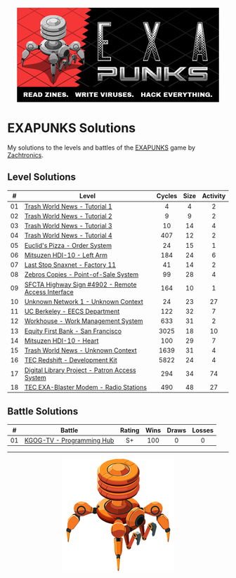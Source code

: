 <p align="center"><img src="./assets/exapunks.jpg" alt="EXAPUNKS logo"/></p>

# EXAPUNKS Solutions

My solutions to the levels and battles of the [EXAPUNKS](https://store.steampowered.com/app/716490/EXAPUNKS/) game by [Zachtronics](http://www.zachtronics.com/).

## Level Solutions

|  #  | Level                                                                                                                       | Cycles | Size | Activity |
| :-: | --------------------------------------------------------------------------------------------------------------------------- | :----: | :--: | :------: |
| 01  | [Trash World News - Tutorial 1](./solutions/levels/01-trash-world-news-tutorial-1)                                          |   4    |  4   |    2     |
| 02  | [Trash World News - Tutorial 2](./solutions/levels/02-trash-world-news-tutorial-2)                                          |   9    |  9   |    2     |
| 03  | [Trash World News - Tutorial 3](./solutions/levels/03-trash-world-news-tutorial-3)                                          |   10   |  14  |    4     |
| 04  | [Trash World News - Tutorial 4](./solutions/levels/04-trash-world-news-tutorial-4)                                          |  407   |  12  |    2     |
| 05  | [Euclid's Pizza - Order System](./solutions/levels/05-euclids-pizza-order-system)                                           |   24   |  15  |    1     |
| 06  | [Mitsuzen HDI-10 - Left Arm](./solutions/levels/06-mitsuzen-hdi-10-left-arm)                                                |  184   |  24  |    6     |
| 07  | [Last Stop Snaxnet - Factory 11](./solutions/levels/07-last-stop-snaxnet-factory-11)                                        |   41   |  14  |    2     |
| 08  | [Zebros Copies - Point-of-Sale System](./solutions/levels/08-zebros-copies-point-of-sale-system)                            |   99   |  28  |    4     |
| 09  | [SFCTA Highway Sign #4902 - Remote Access Interface](./solutions/levels/09-sfcta-highway-sign-4902-remote-access-interface) |  164   |  10  |    1     |
| 10  | [Unknown Network 1 - Unknown Context](./solutions/levels/10-unknown-network-1-unknown-context)                              |   24   |  23  |    27    |
| 11  | [UC Berkeley - EECS Department](./solutions/levels/11-uc-berkeley-eecs-department)                                          |  122   |  32  |    7     |
| 12  | [Workhouse - Work Management System](./solutions/levels/12-workhouse-work-management-system)                                |  633   |  31  |    2     |
| 13  | [Equity First Bank - San Francisco](./solutions/levels/13-equity-first-bank-san-francisco)                                  |  3025  |  18  |    10    |
| 14  | [Mitsuzen HDI-10 - Heart](./solutions/levels/14-mitsuzen-hdi-10-heart)                                                      |  100   |  29  |    7     |
| 15  | [Trash World News - Unknown Context](./solutions/levels/15-trash-world-news-unknown-context)                                |  1639  |  31  |    4     |
| 16  | [TEC Redshift - Development Kit](./solutions/levels/16-tec-redshift-development-kit)                                        |  5822  |  24  |    4     |
| 17  | [Digital Library Project - Patron Access System](./solutions/levels/17-digital-library-project-patron-access-system)        |  294   |  34  |    74    |
| 18  | [TEC EXA-Blaster Modem - Radio Stations](./solutions/levels/18-tec-exa-blaster-modem-radio-stations)                        |  490   |  48  |    27    |

## Battle Solutions

|  #  | Battle                                                                      | Rating | Wins | Draws | Losses |
| :-: | --------------------------------------------------------------------------- | :----: | :--: | :---: | :----: |
| 01  | [KGOG-TV - Programming Hub](./solutions/battles/01-kgog-tv-programming-hub) |   S+   | 100  |   0   |   0    |

---

<p align="center"><img src="./assets/exa.png" alt="EXAPUNKS logo"/></p>
